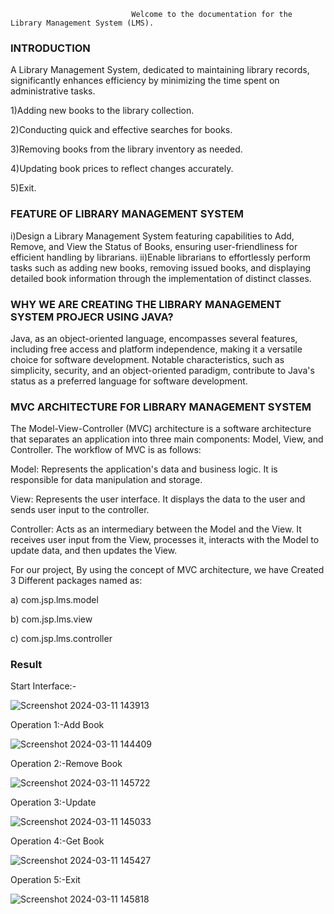                                Welcome to the documentation for the Library Management System (LMS). 

<h3>INTRODUCTION</h3>


A Library Management System, dedicated to maintaining library records, significantly enhances efficiency by minimizing the time spent on administrative tasks. 


1)Adding new books to the library collection.

2)Conducting quick and effective searches for books.

3)Removing books from the library inventory as needed.

4)Updating book prices to reflect changes accurately.

5)Exit.

<h3>FEATURE OF LIBRARY MANAGEMENT SYSTEM</h3>

i)Design a Library Management System featuring capabilities to Add, Remove, and View the Status of Books, ensuring user-friendliness for efficient handling by librarians.
ii)Enable librarians to effortlessly perform tasks such as adding new books, removing issued books, and displaying detailed book information through the implementation of distinct classes.

<h3>WHY WE ARE CREATING THE LIBRARY MANAGEMENT SYSTEM PROJECR
USING JAVA?</h3>

Java, as an object-oriented language, encompasses several features, including free access and platform independence, making it a versatile choice for software development.
Notable characteristics, such as simplicity, security, and an object-oriented paradigm, contribute to Java's status as a preferred language for software development.

<h3>MVC ARCHITECTURE FOR LIBRARY MANAGEMENT SYSTEM</h3>

The Model-View-Controller (MVC) architecture is a software architecture that
separates an application into three main components: Model, View, and
Controller. The workflow of MVC is as follows:

Model: Represents the application's data and business logic. It is responsible for
data manipulation and storage.

View: Represents the user interface. It displays the data to the user and sends
user input to the controller.

Controller: Acts as an intermediary between the Model and the View. It receives
user input from the View, processes it, interacts with the Model to update data,
and then updates the View.

For our project, By using the concept of MVC architecture, we have Created 3
Different packages named as:

a) com.jsp.lms.model

b) com.jsp.lms.view

c) com.jsp.lms.controller


<h3>Result</h3>

Start Interface:-

![Screenshot 2024-03-11 143913](https://github.com/zeeshank01/Library_Management_System/assets/162796355/5f877f1c-793a-47e9-bac3-ad4d38edfc0b)


Operation 1:-Add Book

![Screenshot 2024-03-11 144409](https://github.com/zeeshank01/Library_Management_System/assets/162796355/f1507dc2-1270-481e-b66c-6fd023fd0c1b)

Operation 2:-Remove Book

![Screenshot 2024-03-11 145722](https://github.com/zeeshank01/Library_Management_System/assets/162796355/e1014e96-f96f-484f-b108-bc40a5e3cfcb)


Operation 3:-Update

![Screenshot 2024-03-11 145033](https://github.com/zeeshank01/Library_Management_System/assets/162796355/52ece2c4-1847-406d-9f22-ef3ec43cc698)

Operation 4:-Get Book

![Screenshot 2024-03-11 145427](https://github.com/zeeshank01/Library_Management_System/assets/162796355/cd9bdebe-5dc3-404c-ad7d-a91f15fc14d5)

Operation 5:-Exit

![Screenshot 2024-03-11 145818](https://github.com/zeeshank01/Library_Management_System/assets/162796355/be2a855b-823d-4e81-b7e3-038c728a5a64)









